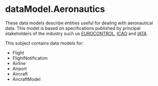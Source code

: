 # dataModel.Aeronautics
These data models describe entities useful for dealing with aeronautical data. This model is based on specifications published by principal stakeholders of the industry such us [EUROCONTROL](https://www.eurocontrol.int/), [ICAO](https://www.icao.int/) and [IATA](https://www.iata.org/).


This subject contains data models for:

-   Flight
-   FlightNotification
-   Airline
-   Airport
-   Aircraft
-   AircraftModel